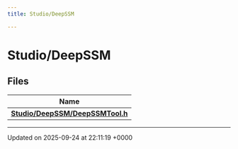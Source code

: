 ```yaml
---
title: Studio/DeepSSM

---
```


# Studio/DeepSSM



## Files

| Name           |
| -------------- |
| **[Studio/DeepSSM/DeepSSMTool.h](../Files/DeepSSMTool_8h.md#file-deepssmtool.h)**  |






-------------------------------

Updated on 2025-09-24 at 22:11:19 +0000
